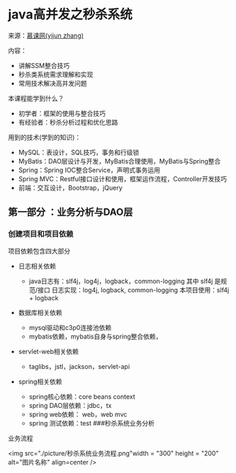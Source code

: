 # java高并发之秒杀系统

来源：[慕课网(yijun zhang)](https://www.imooc.com/u/2145618/courses?sort=publish)

内容：

- 讲解SSM整合技巧
- 秒杀类系统需求理解和实现
- 常用技术解决高并发问题

本课程能学到什么？

- 初学者：框架的使用与整合技巧
- 有经验者：秒杀分析过程和优化思路

用到的技术(学到的知识)：

- MySQL：表设计，SQL技巧，事务和行级锁
- MyBatis：DAO层设计与开发，MyBatis合理使用，MyBatis与Spring整合
- Spring：Spring IOC整合Service，声明式事务运用
- Spring MVC：Restful接口设计和使用，框架运作流程，Controller开发技巧
- 前端：交互设计，Bootstrap，jQuery

## 第一部分 ：业务分析与DAO层
### 创建项目和项目依赖
项目依赖包含四大部分

- 日志相关依赖

  - 
    java日志有：slf4j，log4j，logback，common-logging
    其中 slf4j 是规范/接口
    日志实现：log4j, logback, common-logging
    本项目使用：slf4j + logback
- 数据库相关依赖
  - mysql驱动和c3p0连接池依赖
  - mybatis依赖，mybatis自身与spring整合依赖，
- servlet-web相关依赖
  - taglibs，jstl，jackson，servlet-api
- spring相关依赖
  - spring核心依赖：core beans context
  - spring DAO层依赖：jdbc，tx
  - spring web依赖： web，web mvc
  - spring 测试依赖：test
###秒杀系统业务分析

业务流程

<img  src="./picture/秒杀系统业务流程.png"width = "300" height = "200" alt="图片名称" align=center />